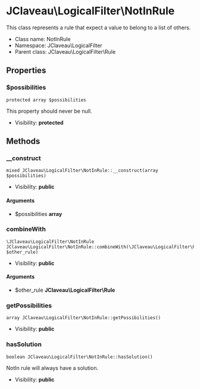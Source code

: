 JClaveau\LogicalFilter\NotInRule
===============

This class represents a rule that expect a value to belong to a list of others.




* Class name: NotInRule
* Namespace: JClaveau\LogicalFilter
* Parent class: JClaveau\LogicalFilter\Rule





Properties
----------


### $possibilities

    protected array $possibilities

This property should never be null.



* Visibility: **protected**


Methods
-------


### __construct

    mixed JClaveau\LogicalFilter\NotInRule::__construct(array $possibilities)





* Visibility: **public**


#### Arguments
* $possibilities **array**



### combineWith

    \JClaveau\LogicalFilter\NotInRule JClaveau\LogicalFilter\NotInRule::combineWith(\JClaveau\LogicalFilter\Rule $other_rule)





* Visibility: **public**


#### Arguments
* $other_rule **JClaveau\LogicalFilter\Rule**



### getPossibilities

    array JClaveau\LogicalFilter\NotInRule::getPossibilities()





* Visibility: **public**




### hasSolution

    boolean JClaveau\LogicalFilter\NotInRule::hasSolution()

NotIn rule will always have a solution.



* Visibility: **public**



